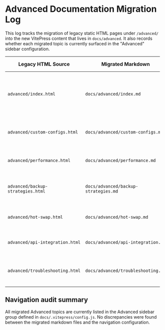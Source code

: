# Advanced Documentation Migration Log

This log tracks the migration of legacy static HTML pages under `/advanced/` into the new VitePress content that lives in `docs/advanced`. It also records whether each migrated topic is currently surfaced in the "Advanced" sidebar configuration.

| Legacy HTML Source | Migrated Markdown | Migration Status | Navigation Status | Notes |
| --- | --- | --- | --- | --- |
| `advanced/index.html` | `docs/advanced/index.md` | ✅ Migrated | Linked via `Overview` entry (`/advanced/`) in `docs/.vitepress/config.js` | Entry appears at the top of the Advanced sidebar group. |
| `advanced/custom-configs.html` | `docs/advanced/custom-configs.md` | ✅ Migrated | Linked via `Custom Configurations` entry (`/advanced/custom-configs`) in `docs/.vitepress/config.js` | — |
| `advanced/performance.html` | `docs/advanced/performance.md` | ✅ Migrated | Linked via `Performance Tuning` entry (`/advanced/performance`) in `docs/.vitepress/config.js` | — |
| `advanced/backup-strategies.html` | `docs/advanced/backup-strategies.md` | ✅ Migrated | Linked via `Backup Strategies` entry (`/advanced/backup-strategies`) in `docs/.vitepress/config.js` | — |
| `advanced/hot-swap.html` | `docs/advanced/hot-swap.md` | ✅ Migrated | Linked via `Hot-Swap Workflows` entry (`/advanced/hot-swap`) in `docs/.vitepress/config.js` | — |
| `advanced/api-integration.html` | `docs/advanced/api-integration.md` | ✅ Migrated | Linked via `API Integration` entry (`/advanced/api-integration`) in `docs/.vitepress/config.js` | — |
| `advanced/troubleshooting.html` | `docs/advanced/troubleshooting.md` | ✅ Migrated | Linked via `Troubleshooting` entry (`/advanced/troubleshooting`) in `docs/.vitepress/config.js` | — |

## Navigation audit summary

All migrated Advanced topics are currently listed in the Advanced sidebar group defined in `docs/.vitepress/config.js`. No discrepancies were found between the migrated markdown files and the navigation configuration.
